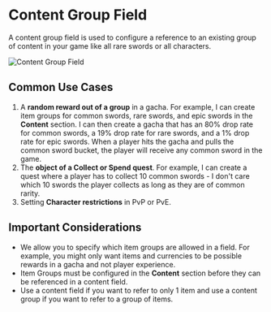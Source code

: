 # Content Group Field

A content group field is used to configure a reference to an existing group of content in your game like all rare swords or all characters.

![Content Group Field](/img/content-group.png)

## Common Use Cases

1. A **random reward out of a group** in a gacha. For example, I can create item groups for common swords, rare swords, and epic swords in the **Content** section. I can then create a gacha that has an 80% drop rate for common swords, a 19% drop rate for rare swords, and a 1% drop rate for epic swords. When a player hits the gacha and pulls the common sword bucket, the player will receive any common sword in the game.
2. The **object of a Collect or Spend quest**. For example, I can create a quest where a player has to collect 10 common swords - I don't care which 10 swords the player collects as long as they are of common rarity.
3. Setting **Character restrictions** in PvP or PvE.

## Important Considerations

- We allow you to specify which item groups are allowed in a field. For example, you might only want items and currencies to be possible rewards in a gacha and not player experience.
- Item Groups must be configured in the **Content** section before they can be referenced in a content field.
- Use a content field if you want to refer to only 1 item and use a content group if you want to refer to a group of items.
